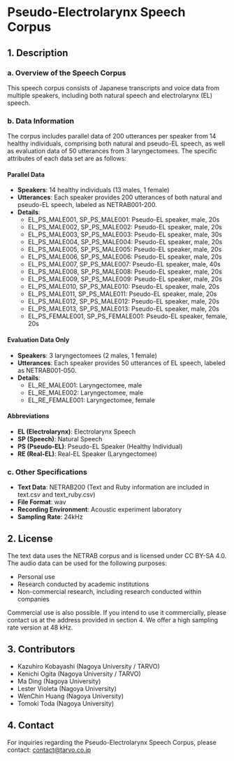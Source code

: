 # Pseudo-Electrolarynx Speech Corpus

## 1. Description

### a. Overview of the Speech Corpus
This speech corpus consists of Japanese transcripts and voice data from multiple speakers, including both natural speech and electrolarynx (EL) speech.

### b. Data Information
The corpus includes parallel data of 200 utterances per speaker from 14 healthy individuals, comprising both natural and pseudo-EL speech, as well as evaluation data of 50 utterances from 3 laryngectomees. The specific attributes of each data set are as follows:

#### Parallel Data
- **Speakers**: 14 healthy individuals (13 males, 1 female)
- **Utterances**: Each speaker provides 200 utterances of both natural and pseudo-EL speech, labeled as NETRAB001-200.
- **Details**:
    - EL_PS_MALE001, SP_PS_MALE001: Pseudo-EL speaker, male, 20s
    - EL_PS_MALE002, SP_PS_MALE002: Pseudo-EL speaker, male, 20s
    - EL_PS_MALE003, SP_PS_MALE003: Pseudo-EL speaker, male, 30s
    - EL_PS_MALE004, SP_PS_MALE004: Pseudo-EL speaker, male, 20s
    - EL_PS_MALE005, SP_PS_MALE005: Pseudo-EL speaker, male, 20s
    - EL_PS_MALE006, SP_PS_MALE006: Pseudo-EL speaker, male, 20s
    - EL_PS_MALE007, SP_PS_MALE007: Pseudo-EL speaker, male, 40s
    - EL_PS_MALE008, SP_PS_MALE008: Pseudo-EL speaker, male, 20s
    - EL_PS_MALE009, SP_PS_MALE009: Pseudo-EL speaker, male, 20s
    - EL_PS_MALE010, SP_PS_MALE010: Pseudo-EL speaker, male, 20s
    - EL_PS_MALE011, SP_PS_MALE011: Pseudo-EL speaker, male, 20s
    - EL_PS_MALE012, SP_PS_MALE012: Pseudo-EL speaker, male, 20s
    - EL_PS_MALE013, SP_PS_MALE013: Pseudo-EL speaker, male, 20s
    - EL_PS_FEMALE001, SP_PS_FEMALE001: Pseudo-EL speaker, female, 20s

#### Evaluation Data Only
- **Speakers**: 3 laryngectomees (2 males, 1 female)
- **Utterances**: Each speaker provides 50 utterances of EL speech, labeled as NETRAB001-050.
- **Details**:
    - EL_RE_MALE001: Laryngectomee, male
    - EL_RE_MALE002: Laryngectomee, male
    - EL_RE_FEMALE001: Laryngectomee, female

#### Abbreviations
- **EL (Electrolarynx)**: Electrolarynx Speech
- **SP (Speech)**: Natural Speech
- **PS (Pseudo-EL)**: Pseudo-EL Speaker (Healthy Individual)
- **RE (Real-EL)**: Real-EL Speaker (Laryngectomee)

### c. Other Specifications
- **Text Data**: NETRAB200 (Text and Ruby information are included in text.csv and text_ruby.csv)
- **File Format**: wav
- **Recording Environment**: Acoustic experiment laboratory
- **Sampling Rate**: 24kHz

## 2. License
The text data uses the NETRAB corpus and is licensed under CC BY-SA 4.0. The audio data can be used for the following purposes:
- Personal use
- Research conducted by academic institutions
- Non-commercial research, including research conducted within companies

Commercial use is also possible. If you intend to use it commercially, please contact us at the address provided in section 4. We offer a high sampling rate version at 48 kHz.

## 3. Contributors
- Kazuhiro Kobayashi (Nagoya University / TARVO)
- Kenichi Ogita (Nagoya University / TARVO)
- Ma Ding (Nagoya University)
- Lester Violeta (Nagoya University)
- WenChin Huang (Nagoya University)
- Tomoki Toda (Nagoya University)

## 4. Contact
For inquiries regarding the Pseudo-Electrolarynx Speech Corpus, please contact: contact@tarvo.co.jp